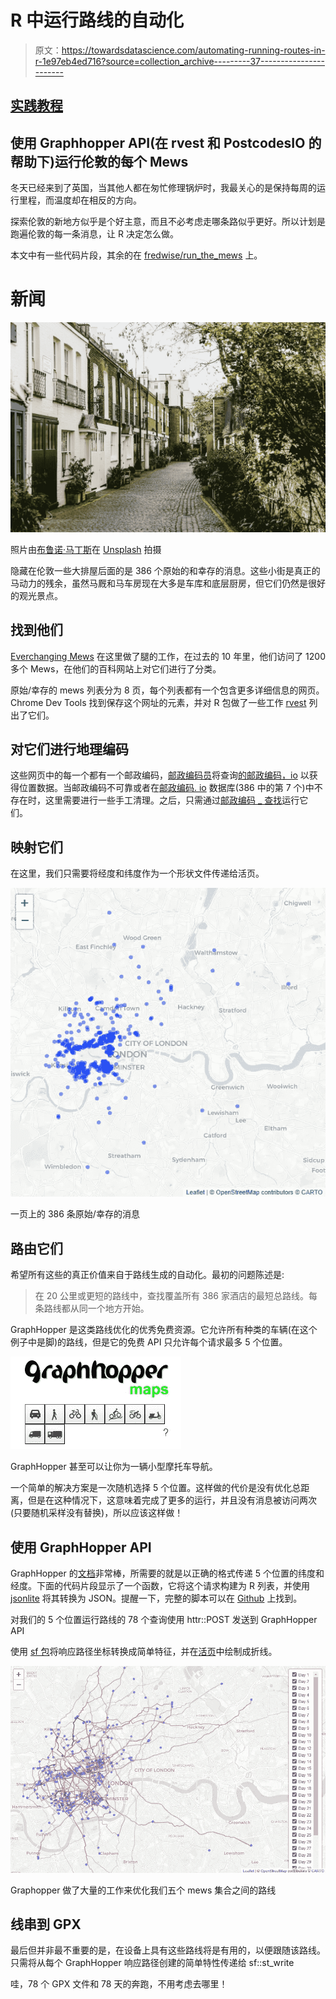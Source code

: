 # R 中运行路线的自动化

> 原文：<https://towardsdatascience.com/automating-running-routes-in-r-1e97eb4ed716?source=collection_archive---------37----------------------->

## [实践教程](https://towardsdatascience.com/tagged/hands-on-tutorials)

## 使用 Graphhopper API(在 rvest 和 PostcodesIO 的帮助下)运行伦敦的每个 Mews

冬天已经来到了英国，当其他人都在匆忙修理锅炉时，我最关心的是保持每周的运行里程，而温度却在相反的方向。

探索伦敦的新地方似乎是个好主意，而且不必考虑走哪条路似乎更好。所以计划是跑遍伦敦的每一条消息，让 R 决定怎么做。

本文中有一些代码片段，其余的在 [fredwise/run_the_mews](https://github.com/fredwise/run_the_mews) 上。

# 新闻

![](img/83ecf7d69b1fe862d2b7407a25509174.png)

照片由[布鲁诺·马丁斯](https://unsplash.com/@brunus?utm_source=medium&utm_medium=referral)在 [Unsplash](https://unsplash.com?utm_source=medium&utm_medium=referral) 拍摄

隐藏在伦敦一些大排屋后面的是 386 个原始的和幸存的消息。这些小街是真正的马动力的残余，虽然马厩和马车房现在大多是车库和底层厨房，但它们仍然是很好的观光景点。

## 找到他们

[Everchanging Mews](https://everchangingmews.com/) 在这里做了腿的工作，在过去的 10 年里，他们访问了 1200 多个 Mews，在他们的百科网站上对它们进行了分类。

原始/幸存的 mews 列表分为 8 页，每个列表都有一个包含更多详细信息的网页。Chrome Dev Tools 找到保存这个网址的元素，并对 R 包做了一些工作 [rvest](https://github.com/tidyverse/rvest) 列出了它们。

## 对它们进行地理编码

这些网页中的每一个都有一个邮政编码，[邮政编码员](https://docs.ropensci.org/PostcodesioR/)将查询[的邮政编码，io](http://postcodes.io) 以获得位置数据。当邮政编码不可靠或者在[邮政编码. io](http://postcodes.io) 数据库(386 中的第 7 个)中不存在时，这里需要进行一些手工清理。之后，只需通过[邮政编码 _ 查找](https://www.rdocumentation.org/packages/PostcodesioR/versions/0.1.1/topics/postcode_lookup)运行它们。

## 映射它们

在这里，我们只需要将经度和纬度作为一个形状文件传递给活页。

![](img/034df2e5c5778f925af2ce2774847f78.png)

一页上的 386 条原始/幸存的消息

## 路由它们

希望所有这些的真正价值来自于路线生成的自动化。最初的问题陈述是:

> 在 20 公里或更短的路线中，查找覆盖所有 386 家酒店的最短总路线。每条路线都从同一个地方开始。

GraphHopper 是这类路线优化的优秀免费资源。它允许所有种类的车辆(在这个例子中是脚)的路线，但是它的免费 API 只允许每个请求最多 5 个位置。

![](img/a6a776404d0e571742e1c83a09460dd8.png)

GraphHopper 甚至可以让你为一辆小型摩托车导航。

一个简单的解决方案是一次随机选择 5 个位置。这样做的代价是没有优化总距离，但是在这种情况下，这意味着完成了更多的运行，并且没有消息被访问两次(只要随机采样没有替换)，所以应该这样做！

## 使用 GraphHopper API

GraphHopper 的[文档](https://docs.graphhopper.com/)非常棒，所需要的就是以正确的格式传递 5 个位置的纬度和经度。下面的代码片段显示了一个函数，它将这个请求构建为 R 列表，并使用 [jsonlite](https://rdrr.io/cran/jsonlite/) 将其转换为 JSON。提醒一下，完整的脚本可以在 [Github](https://github.com/fredwise/run_the_mews) 上找到。

对我们的 5 个位置运行路线的 78 个查询使用 httr::POST 发送到 GraphHopper API

使用 [sf 包](https://r-spatial.github.io/sf/)将响应路径坐标转换成简单特征，并在[活页](https://rstudio.github.io/leaflet/)中绘制成折线。

![](img/efed03903802097b902d3ea9d42d1f93.png)

Graphopper 做了大量的工作来优化我们五个 mews 集合之间的路线

## 线串到 GPX

最后但并非最不重要的是，在设备上具有这些路线将是有用的，以便跟随该路线。只需将从每个 GraphHopper 响应路径创建的简单特性传递给 sf::st_write

哇，78 个 GPX 文件和 78 天的奔跑，不用考虑去哪里！